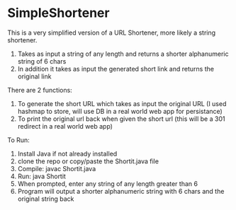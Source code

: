 # SimpleShortener

This is a very simplified version of a URL Shortener, more likely a string shortener. 
1. Takes as input a string of any length and returns a shorter alphanumeric string of 6 chars 
2. In addition it takes as input the generated short link and returns the original link

There are 2 functions: 
1. To generate the short URL which takes as input the original URL (I used hashmap to store, will use DB in a real world web app for persistance) 
2. To print the original url back when given the short url (this will be a 301 redirect in a real world web app) 

To Run: 
1. Install Java if not already installed
2. clone the repo or copy/paste the Shortit.java file
3. Compile: javac Shortit.java
4. Run: java Shortit
5. When prompted, enter any string of any length greater than 6
6. Program will output a shorter alphanumeric string with 6 chars and the original string back

